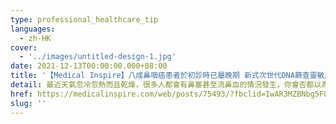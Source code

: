```yaml
---
type: professional_healthcare_tip
languages:
  - zh-HK
cover:
  - '../images/untitled-design-1.jpg'
date: 2021-12-13T00:00:00.000+08:00
title: '【Medical Inspire】八成鼻咽癌患者於初診時已屬晚期 新式次世代DNA篩查靈敏度高達97'
detail: 最近天氣忽冷忽熱而且乾燥，很多人都會有鼻塞甚至流鼻血的情況發生，你會否都以為是感冒或是因轉天氣而誘發的鼻敏感發作？耳鼻喉專科吳耀榮醫生表示，一般過濾性病毒或因過敏所引起的病徵約一星期便會減退，若任何病徵持續超過兩個星期，就需提高警覺並主動前往進行檢查，因為較長期持續的病徵可能跟鼻咽癌有關。
href: https://medicalinspire.com/web/posts/75493/?fbclid=IwAR3MZBNbg5F8UEcL8IOt5r_mT30vVDErjtnd0MnPP5_SiZ20UKHWfCnxYj0
slug: ''
---
```

